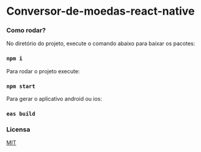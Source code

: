 # Conversor-de-moedas-react-native

<h3>Como rodar?</h3>
No diretório do projeto, execute o comando abaixo para baixar os pacotes:

### `npm i`

Para rodar o projeto execute:

### `npm start`

Para gerar o aplicativo android ou ios:

### `eas build`

<h3>Licensa</h3>
<a href="https://github.com/RubenFilipe07/Android-currency-converter-app/blob/main/LICENSE">MIT</a>
